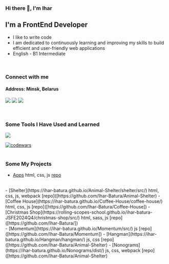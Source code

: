 ### Hi there 👋, I'm Ihar

## I'm a FrontEnd Developer
* I like to write code
* I am dedicated to continuously learning and improving my skills to build efficient and user-friendly web applications
* English - B1 Intermediate
 <br/>

###  Connect with me
#### Address: Minsk, Belarus

<p>
<a href="mailto:a17331582@gmail.com"><img src="https://skillicons.dev/icons?i=gmail" /></a>
<a href="https://discordapp.com/users/925457041785512027/" ><img src="https://skillicons.dev/icons?i=discord" /></a>
<a href="https://linkedin.com/in/ihar-batura-9840a2325" ><img src="https://skillicons.dev/icons?i=linkedin" /></a>
</p>
<br/>

### Some Tools I Have Used and Learned
<p>
    <img src="https://skillicons.dev/icons?i=html,css,sass,js,ts,php,mysql,figma,git,github,nodejs,npm,webpack,vite,react,vscode,phpstorm" />
</p>

[![codewars](https://www.codewars.com/users/Ihar_blr/badges/large)](https://www.codewars.com/users/Ihar_blr)   
<br/>


### Some My Projects
- [Apps](https://ihar-batura.github.io/Apps/src/) html, css, js [repo](https://github.com/Ihar-Batura/Apps)
<br/>
- [Shelter](https://ihar-batura.github.io/Animal-Shelter/shelter/src/) html, css, js, webpack [repo]([https://github.com/Ihar-Batura/Animal-Shelter)
- [Coffee House](https://ihar-batura.github.io/Coffee-House/coffee-house/) html, css, js [repo]([https://github.com/Ihar-Batura/Coffee-House])
- [Christmas Shop](https://rolling-scopes-school.github.io/ihar-batura-JSFE2024Q4/christmas-shop/src/) html, sass, js [repo]([https://github.com/Ihar-Batura/])
<br/>
- [Momentum](https://ihar-batura.github.io/Momentum/src/) js [repo]([https://github.com/Ihar-Batura/Momentum])
- [Hangman](https://ihar-batura.github.io/Hangman/hangman/) js, css [repo]([https://github.com/Ihar-Batura/Animal-Shelter)
- [Nonograms](https://ihar-batura.github.io/Nonograms/dist/) js, css, webpack [repo]([https://github.com/Ihar-Batura/Animal-Shelter)






